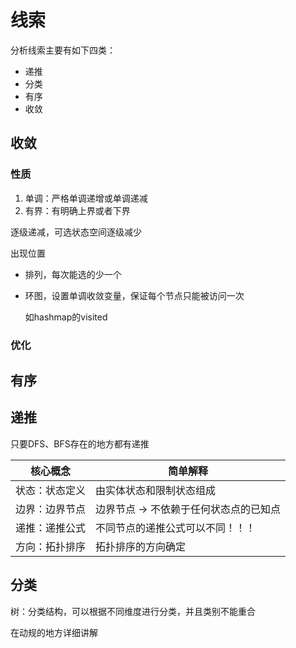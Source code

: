 # 线索

分析线索主要有如下四类：

- 递推
- 分类
- 有序
- 收敛

## 收敛

### 性质

1. 单调：严格单调递增或单调递减
2. 有界：有明确上界或者下界



逐级递减，可选状态空间逐级减少

出现位置

- 排列，每次能选的少一个

- 环图，设置单调收敛变量，保证每个节点只能被访问一次

  如hashmap的visited

### 优化





## 有序





## 递推

只要DFS、BFS存在的地方都有递推

| 核心概念       | 简单解释                              |
| -------------- | ------------------------------------- |
| 状态：状态定义 | 由实体状态和限制状态组成              |
| 边界：边界节点 | 边界节点 → 不依赖于任何状态点的已知点 |
| 递推：递推公式 | 不同节点的递推公式可以不同！！！      |
| 方向：拓扑排序 | 拓扑排序的方向确定                    |



## 分类

树：分类结构，可以根据不同维度进行分类，并且类别不能重合



在动规的地方详细讲解